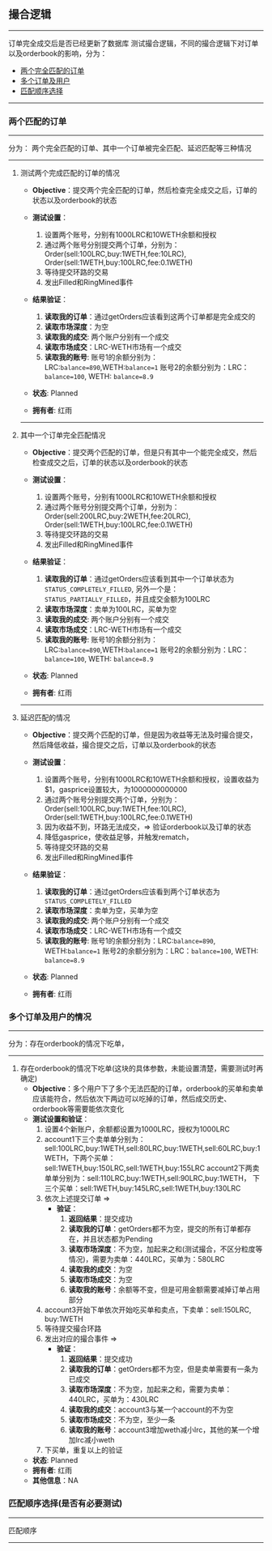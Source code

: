 ## 撮合逻辑
---
订单完全成交后是否已经更新了数据库
测试撮合逻辑，不同的撮合逻辑下对订单以及orderbook的影响，分为：

 - [两个完全匹配的订单](#full-match)
 - [多个订单及用户](#multi-orders)
 - [匹配顺序选择](#match-order-selection)
 
---

### <a name="full-match"></a>两个匹配的订单
---
分为： 两个完全匹配的订单、其中一个订单被完全匹配、延迟匹配等三种情况

---

1. 测试两个完成匹配的订单的情况
    - **Objective**：提交两个完全匹配的订单，然后检查完全成交之后，订单的状态以及orderbook的状态
    - **测试设置**：
        1. 设置两个账号，分别有1000LRC和10WETH余额和授权
        1. 通过两个账号分别提交两个订单，分别为：Order(sell:100LRC,buy:1WETH,fee:10LRC), Order(sell:1WETH,buy:100LRC,fee:0.1WETH) 
        2. 等待提交环路的交易
        3. 发出Filled和RingMined事件
    - **结果验证**：
        1. **读取我的订单**：通过getOrders应该看到这两个订单都是完全成交的
        2. **读取市场深度**：为空
        1. **读取我的成交**: 两个账户分别有一个成交
        1. **读取市场成交**：LRC-WETH市场有一个成交
        1. **读取我的账号**: 账号1的余额分别为：LRC:`balance=890`,WETH:`balance=1`
        账号2的余额分别为：LRC：`balance=100`, WETH: `balance=8.9`
        
    - **状态**: Planned
    - **拥有者**: 红雨
 
   ---   
1. 其中一个订单完全匹配情况
    - **Objective**：提交两个匹配的订单，但是只有其中一个能完全成交，然后检查成交之后，订单的状态以及orderbook的状态
    - **测试设置**：
        1. 设置两个账号，分别有1000LRC和10WETH余额和授权
        1. 通过两个账号分别提交两个订单，分别为：Order(sell:200LRC,buy:2WETH,fee:20LRC), Order(sell:1WETH,buy:100LRC,fee:0.1WETH) 
        2. 等待提交环路的交易
        3. 发出Filled和RingMined事件
    - **结果验证**：
        1. **读取我的订单**：通过getOrders应该看到其中一个订单状态为`STATUS_COMPLETELY_FILLED`, 另外一个是：`STATUS_PARTIALLY_FILLED`，并且成交金额为100LRC
        2. **读取市场深度**：卖单为100LRC，买单为空
        1. **读取我的成交**: 两个账户分别有一个成交
        1. **读取市场成交**：LRC-WETH市场有一个成交
        1. **读取我的账号**: 账号1的余额分别为：LRC:`balance=890`,WETH:`balance=1`
        账号2的余额分别为：LRC：`balance=100`, WETH: `balance=8.9`
        
    - **状态**: Planned
    - **拥有者**: 红雨
    
   ---   
1. 延迟匹配的情况
    - **Objective**：提交两个匹配的订单，但是因为收益等无法及时撮合提交，然后降低收益，撮合提交之后，订单以及orderbook的状态
    - **测试设置**：
        1. 设置两个账号，分别有1000LRC和10WETH余额和授权，设置收益为$1，gasprice设置较大，为1000000000000
        1. 通过两个账号分别提交两个订单，分别为：Order(sell:100LRC,buy:1WETH,fee:10LRC), Order(sell:1WETH,buy:100LRC,fee:0.1WETH) 
        2. 因为收益不到，环路无法成交，=> 验证orderbook以及订单的状态
        2. 降低gasprice，使收益足够，并触发rematch，
        3. 等待提交环路的交易
        3. 发出Filled和RingMined事件
    - **结果验证**：
        1. **读取我的订单**：通过getOrders应该看到两个订单状态为`STATUS_COMPLETELY_FILLED`
        2. **读取市场深度**：卖单为空，买单为空
        1. **读取我的成交**: 两个账户分别有一个成交
        1. **读取市场成交**：LRC-WETH市场有一个成交
        1. **读取我的账号**: 账号1的余额分别为：LRC:`balance=890`, WETH:`balance=1`
        账号2的余额分别为：LRC：`balance=100`, WETH: `balance=8.9`
        
    - **状态**: Planned
    - **拥有者**: 红雨

### <a name="multi-orders"></a> 多个订单及用户的情况
---
分为：存在orderbook的情况下吃单，

---

1. 存在orderbook的情况下吃单(这块的具体参数，未能设置清楚，需要测试时再确定)
    - **Objective**：多个用户下了多个无法匹配的订单，orderbook的买单和卖单应该能符合，然后依次下两边可以吃掉的订单，然后成交历史、orderbook等需要能依次变化
    - **测试设置和验证**：
        1. 设置4个新账户，余额都设置为1000LRC，授权为1000LRC
        2. account1下三个卖单单分别为：sell:100LRC,buy:1WETH,sell:80LRC,buy:1WETH,sell:60LRC,buy:1WETH，下两个买单：sell:1WETH,buy:150LRC,sell:1WETH,buy:155LRC
        	account2下两卖单单分别为：sell:110LRC,buy:1WETH,sell:90LRC,buy:1WETH， 下三个买单：sell:1WETH,buy:145LRC,sell:1WETH,buy:130LRC
        2. 依次上述提交订单 => 
        	- **验证**：
		        1. **返回结果**：提交成功
		        1. **读取我的订单**：getOrders都不为空，提交的所有订单都存在，并且状态都为Pending
		        1. **读取市场深度**：不为空，加起来之和(测试撮合，不区分粒度等情况)，需要为卖单：440LRC，买单为：580LRC
		        1. **读取我的成交**：为空
		        1. **读取市场成交**：为空
		        1. **读取我的账号**：余额等不变，但是可用金额需要减掉订单占用部分
		2. account3开始下单依次开始吃买单和卖点，下卖单：sell:150LRC, buy:1WETH
		3. 等待提交撮合环路
		4. 发出对应的撮合事件 => 
        	- **验证**：
		        1. **返回结果**：提交成功
		        1. **读取我的订单**：getOrders都不为空，但是卖单需要有一条为已成交
		        1. **读取市场深度**：不为空，加起来之和，需要为卖单：440LRC，买单为：430LRC
		        1. **读取我的成交**：account3与某一个account的不为空
		        1. **读取市场成交**：不为空，至少一条
		        1. **读取我的账号**：account3增加weth减小lrc，其他的某一个增加lrc减小weth
		5. 下买单，重复以上的验证
    - **状态**: Planned
    - **拥有者**: 红雨
    - **其他信息**：NA


### <a name="match-order-selection"></a> 匹配顺序选择(是否有必要测试)
---
匹配顺序

---

        
    
